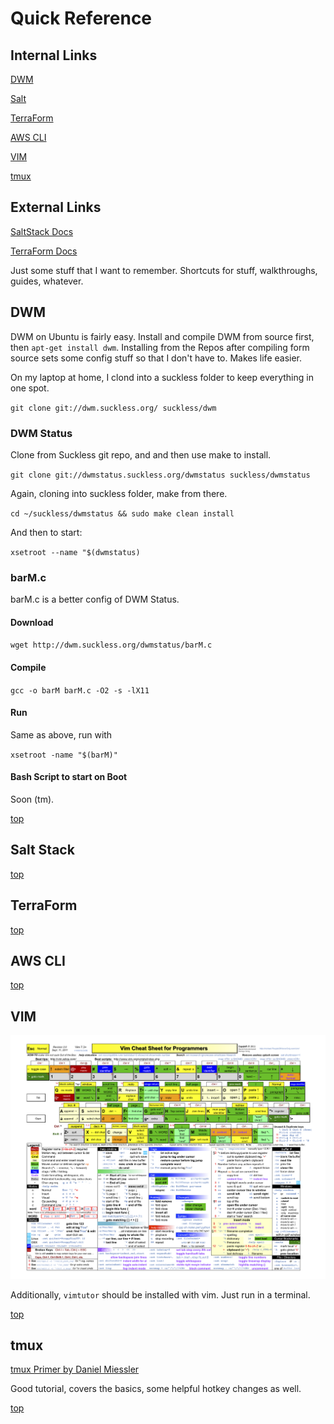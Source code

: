 # Quick Reference  #

Internal Links
--------------------------------------------


[DWM](https://github.com/luthes/miscdocs#dwm)

[Salt](https://github.com/luthes/miscdocs#salt-stack)

[TerraForm](https://github.com/luthes/miscdocs#terraform)

[AWS CLI](https://github.com/luthes/miscdocs#aws-cli)

[VIM](https://github.com/luthes/miscdocs#vim)

[tmux](https://github.com/luthes/miscdocs#tmux)


External Links
---------------------------------------------


[SaltStack Docs](https://docs.saltstack.com/en/getstarted)

[TerraForm Docs](https://wwww.terraform.io/intro)


Just some stuff that I want to remember. Shortcuts for stuff, walkthroughs, guides, whatever.


## DWM 

DWM on Ubuntu is fairly easy. Install and compile DWM from source first, then `apt-get install dwm`. Installing from the Repos after compiling form source sets some config stuff so that I don't have to. Makes life easier.

On my laptop at home, I clond into a suckless folder to keep everything in one spot.

`git clone git://dwm.suckless.org/ suckless/dwm`




### DWM Status 

Clone from Suckless git repo, and and then use make to install.


`git clone git://dwmstatus.suckless.org/dwmstatus suckless/dwmstatus`

Again, cloning into suckless folder, make from there.


`cd ~/suckless/dwmstatus && sudo make clean install`

And then to start: 

`xsetroot --name "$(dwmstatus)`


### barM.c 

barM.c is a better config of DWM Status. 


#### Download 

`wget http://dwm.suckless.org/dwmstatus/barM.c`


#### Compile 

`gcc -o barM barM.c -O2 -s -lX11`


#### Run 

Same as above, run with

`xsetroot -name "$(barM)"`


#### Bash Script to start on Boot

Soon (tm).

[top](https://github.com/luthes/miscdocs#quick-reference)


## Salt Stack

[top](https://github.com/luthes/miscdocs#quick-reference)


## TerraForm

[top](https://github.com/luthes/miscdocs#quick-reference)


## AWS CLI 



[top](https://github.com/luthes/miscdocs#quick-reference)


## VIM 

![VIM Cheat Sheet](https://github.com/luthes/miscdocs/blob/master/vimcheatsheet.png "Cheat Sheet")


Additionally, `vimtutor` should be installed with vim. Just run in a terminal.



[top](https://github.com/luthes/miscdocs#quick-reference)


## tmux 

[tmux Primer by Daniel Miessler](https://danielmiessler.com/study/tmux)

Good tutorial, covers the basics, some helpful hotkey changes as well.





[top](https://github.com/luthes/miscdocs#quick-reference)

